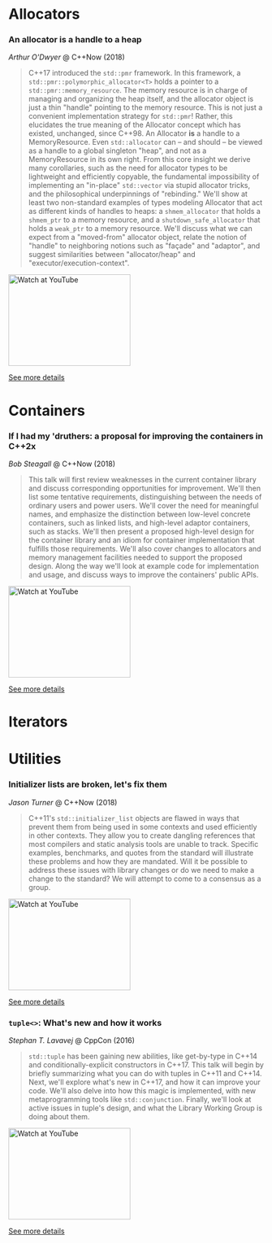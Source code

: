 # Allocators
### An allocator is a handle to a heap

*Arthur O'Dwyer* @ C++Now (2018)

> C++17 introduced the `std::pmr` framework. In this framework, a `std::pmr::polymorphic_allocator<T>` holds a pointer to a `std::pmr::memory_resource`. The memory resource is in charge of managing and organizing the heap itself, and the allocator object is just a thin "handle" pointing to the memory resource. This is not just a convenient implementation strategy for `std::pmr`! Rather, this elucidates the true meaning of the Allocator concept which has existed, unchanged, since C++98. An Allocator <b>is</b> a handle to a MemoryResource. Even `std::allocator` can &ndash; and should &ndash; be viewed as a handle to a global singleton "heap", and not as a MemoryResource in its own right. From this core insight we derive many corollaries, such as the need for allocator types to be lightweight and efficiently copyable, the fundamental impossibility of implementing an "in-place" `std::vector` via stupid allocator tricks, and the philosophical underpinnings of "rebinding." We'll show at least two non-standard examples of types modeling Allocator that act as different kinds of handles to heaps: a `shmem_allocator` that holds a `shmem_ptr` to a memory resource, and a `shutdown_safe_allocator` that holds a `weak_ptr` to a memory resource. We'll discuss what we can expect from a "moved-from" allocator object, relate the notion of "handle" to neighboring notions such as "fa&ccedil;ade" and "adaptor", and suggest similarities between "allocator/heap" and "executor/execution-context".

<a href="http://www.youtube.com/watch?feature=player_embedded&v=0MdSJsCTRkY" target="_blank"><img src="http://img.youtube.com/vi/0MdSJsCTRkY/0.jpg" alt="Watch at YouTube" width="240" height="180"></a>

[See more details](https://cppnow2018.sched.com/event/767e288589eae513fb3afff01fbca567)

# Containers
### If I had my 'druthers: a proposal for improving the containers in C++2x

*Bob Steagall* @ C++Now (2018)

> This talk will first review weaknesses in the current container library and discuss corresponding opportunities for improvement. We'll then list some tentative requirements, distinguishing between the needs of ordinary users and power users. We'll cover the need for meaningful names, and emphasize the distinction between low-level concrete containers, such as linked lists, and high-level adaptor containers, such as stacks. We'll then present a proposed high-level design for the container library and an idiom for container implementation that fulfills those requirements. We'll also cover changes to allocators and memory management facilities needed to support the proposed design. Along the way we'll look at example code for implementation and usage, and discuss ways to improve the containers' public APIs.


<a href="http://www.youtube.com/watch?feature=player_embedded&v=bAE0qteS4Rk" target="_blank"><img src="http://img.youtube.com/vi/bAE0qteS4Rk/0.jpg" alt="Watch at YouTube" width="240" height="180"></a>

[See more details](https://cppnow2018.sched.com/event/ec102c7cabeea1c91c5629bd6d926ca4)

# Iterators
# Utilities
### Initializer lists are broken, let's fix them

*Jason Turner* @ C++Now (2018)

> C++11's `std::initializer_list` objects are flawed in ways that prevent them from being used in some contexts and used efficiently in other contexts. They allow you to create dangling references that most compilers and static analysis tools are unable to track. Specific examples, benchmarks, and quotes from the standard will illustrate these problems and how they are mandated. Will it be possible to address these issues with library changes or do we need to make a change to the standard? We will attempt to come to a consensus as a group. 

<a href="http://www.youtube.com/watch?feature=player_embedded&v=sSlmmZMFsXQ" target="_blank"><img src="http://img.youtube.com/vi/sSlmmZMFsXQ/0.jpg" alt="Watch at YouTube" width="240" height="180"></a>

[See more details](https://cppnow2018.sched.com/event/4058f00b8431f1610d3246f62066ac51)

### `tuple<>`: What's new and how it works

*Stephan T. Lavavej* @ CppCon (2016)

> `std::tuple` has been gaining new abilities, like get-by-type in C++14 and conditionally-explicit constructors in C++17. This talk will begin by briefly summarizing what you can do with tuples in C++11 and C++14. Next, we'll explore what's new in C++17, and how it can improve your code. We'll also delve into how this magic is implemented, with new metaprogramming tools like `std::conjunction`. Finally, we'll look at active issues in tuple's design, and what the Library Working Group is doing about them.

<a href="http://www.youtube.com/watch?feature=player_embedded&v=JhgWFYfdIho" target="_blank"><img src="http://img.youtube.com/vi/JhgWFYfdIho/0.jpg" alt="Watch at YouTube" width="240" height="180"></a>

[See more details](https://cppcon2016.sched.com/event/7nLk/tupleltgt-whats-new-and-how-it-works)

